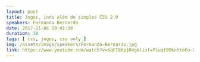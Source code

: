 ```yaml
---
layout: post
title: Jogos, indo além do simples CSS 2.0
speakers: Fernanda Bernardo
date: 2017-11-06 19:41:39
duration: 10
tags: [ css, jogos, css only ]
img: /assets/image/speakers/Fernanda-Bernardo.jpg
link: https://www.youtube.com/watch?v=6qFI8Xp1O4g&list=PLuqt9OknttoFo-X0mFhMXcfBMAyM_Nab_&t=7s&index=1
---
```

